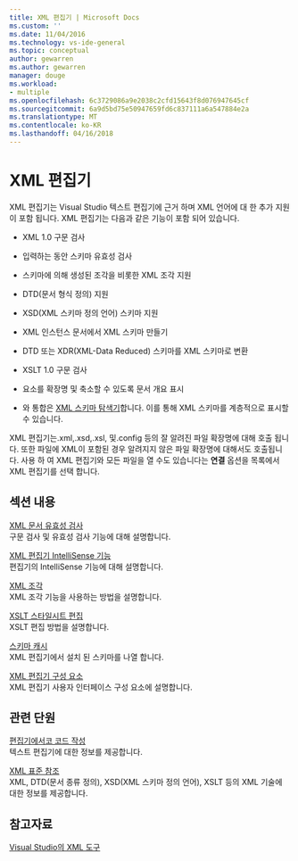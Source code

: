 ```yaml
---
title: XML 편집기 | Microsoft Docs
ms.custom: ''
ms.date: 11/04/2016
ms.technology: vs-ide-general
ms.topic: conceptual
author: gewarren
ms.author: gewarren
manager: douge
ms.workload:
- multiple
ms.openlocfilehash: 6c3729086a9e2038c2cfd15643f8d076947645cf
ms.sourcegitcommit: 6a9d5bd75e50947659fd6c837111a6a547884e2a
ms.translationtype: MT
ms.contentlocale: ko-KR
ms.lasthandoff: 04/16/2018
---
```

# <a name="xml-editor"></a>XML 편집기

XML 편집기는 Visual Studio 텍스트 편집기에 근거 하며 XML 언어에 대 한 추가 지원이 포함 됩니다. XML 편집기는 다음과 같은 기능이 포함 되어 있습니다.
  
-   XML 1.0 구문 검사
  
-   입력하는 동안 스키마 유효성 검사
  
-   스키마에 의해 생성된 조각을 비롯한 XML 조각 지원
  
-   DTD(문서 형식 정의) 지원
  
-   XSD(XML 스키마 정의 언어) 스키마 지원
  
-   XML 인스턴스 문서에서 XML 스키마 만들기
  
-   DTD 또는 XDR(XML-Data Reduced) 스키마를 XML 스키마로 변환
  
-   XSLT 1.0 구문 검사
  
-   요소를 확장명 및 축소할 수 있도록 문서 개요 표시
  
-   와 통합은 [XML 스키마 탐색기](../xml-tools/xml-schema-explorer.md)합니다. 이를 통해 XML 스키마를 계층적으로 표시할 수 있습니다.

XML 편집기는.xml,.xsd,.xsl, 및.config 등의 잘 알려진 파일 확장명에 대해 호출 됩니다. 또한 파일에 XML이 포함된 경우 알려지지 않은 파일 확장명에 대해서도 호출됩니다. 사용 하 여 XML 편집기와 모든 파일을 열 수도 있습니다는 **연결** 옵션을 목록에서 XML 편집기를 선택 합니다.

## <a name="in-this-section"></a>섹션 내용

[XML 문서 유효성 검사](../xml-tools/xml-document-validation.md)  
구문 검사 및 유효성 검사 기능에 대해 설명합니다.

[XML 편집기 IntelliSense 기능](../xml-tools/xml-editor-intellisense-features.md)  
편집기의 IntelliSense 기능에 대해 설명합니다.

[XML 조각](../xml-tools/xml-snippets.md)  
XML 조각 기능을 사용하는 방법을 설명합니다.

[XSLT 스타일시트 편집](../xml-tools/editing-xslt-style-sheets.md)  
XSLT 편집 방법을 설명합니다.

[스키마 캐시](../xml-tools/schema-cache.md)  
XML 편집기에서 설치 된 스키마를 나열 합니다.

[XML 편집기 구성 요소](../xml-tools/xml-editor-components.md)  
XML 편집기 사용자 인터페이스 구성 요소에 설명합니다.

## <a name="related-sections"></a>관련 단원

[편집기에서코 코드 작성](../ide/writing-code-in-the-code-and-text-editor.md)  
텍스트 편집기에 대한 정보를 제공합니다.

[XML 표준 참조](http://msdn.microsoft.com/79c78508-c9d0-423a-a00f-672e855de401)  
XML, DTD(문서 종류 정의), XSD(XML 스키마 정의 언어), XSLT 등의 XML 기술에 대한 정보를 제공합니다.

## <a name="see-also"></a>참고자료

[Visual Studio의 XML 도구](../xml-tools/xml-tools-in-visual-studio.md)